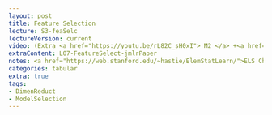 ```yaml
---
layout: post
title: Feature Selection 
lecture: S3-feaSelc
lectureVersion: current
video: (Extra <a href="https://youtu.be/rL82C_sH0xI"> M2 </a> +<a href="https://youtu.be/aT8Q6DTW1rM"> M3 </a>)
extraContent: L07-FeatureSelect-jmlrPaper
notes: <a href="https://web.stanford.edu/~hastie/ElemStatLearn/">ELS Ch3.4 and Ch3.3</a> + <a href="https://scikit-learn.org/stable/modules/feature_selection.html#feature-selection-as-part-of-a-pipeline"> API </a> 
categories: tabular
extra: true
tags:
- DimenReduct
- ModelSelection
---
```


